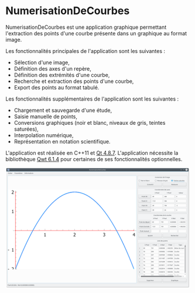 # NumerisationDeCourbes

NumerisationDeCourbes est une application graphique permettant l'extraction des points d'une courbe présente dans un graphique au format image.

Les fonctionnalités principales de l'application sont les suivantes :

 - Sélection d'une image,
 - Définition des axes d'un repère,
 - Définition des extrémités d'une courbe,
 - Recherche et extraction des points d'une courbe,
 - Export des points au format tabulé.

Les fonctionnalités supplémentaires de l'application sont les suivantes :

 - Chargement et sauvegarde d'une étude,
 - Saisie manuelle de points,
 - Conversions graphiques (noir et blanc, niveaux de gris, teintes saturées),
 - Interpolation numérique,
 - Représentation en notation scientifique.

L'application est réalisée en C++11 et [Qt 4.8.7](https://download.qt.io/archive/qt/4.8/4.8.7/). L'application nécessite la bibliothèque [Qwt 6.1.4](https://qwt.sourceforge.io/) pour certaines de ses fonctionnalités optionnelles.

![](./documentation/NumerisationDeCourbes.png "NumerisationDeCourbes")
